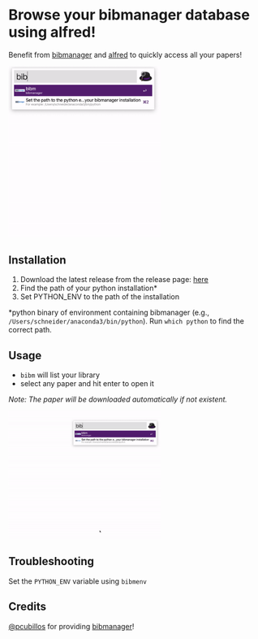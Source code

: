 # Browse your bibmanager database using alfred!

Benefit from [bibmanager](https://bibmanager.readthedocs.io/en/latest/) and [alfred](https://bibmanager.readthedocs.io/en/latest/) to quickly access all your papers!

<img src='screenshots/list.gif' width="300"/>

## Installation

1. Download the latest release from the release page:
[here](https://github.com/AaronDavidSchneider/alfred-bibmanager/releases/download/latest/alfred-bibmanager-workflow.alfredworkflow)
2. Find the path of your python installation*
3. Set PYTHON_ENV to the path of the installation

*python binary of environment containing bibmanager (e.g., `/Users/schneider/anaconda3/bin/python`). Run `which python` to find the correct path.

## Usage
- `bibm` will list your library
- select any paper and hit enter to open it

*Note: The paper will be downloaded automatically if not existent.*

<img src='screenshots/open.gif' width="300"/>

## Troubleshooting
Set the `PYTHON_ENV` variable using `bibmenv`

## Credits
[@pcubillos](https://github.com/pcubillos/bibmanager) for providing [bibmanager](https://bibmanager.readthedocs.io/en/latest/)!
